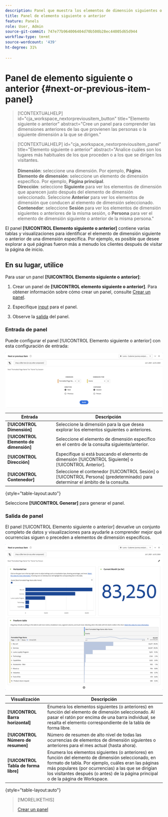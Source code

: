 ```yaml
---
description: Panel que muestra los elementos de dimensión siguientes o anteriores de una dimensión específica.
title: Panel de elemento siguiente o anterior
feature: Panels
role: User, Admin
source-git-commit: 747e77b964006404d70b500b28ec44005d65d944
workflow-type: tm+mt
source-wordcount: '439'
ht-degree: 31%

---
```


# Panel de elemento siguiente o anterior {#next-or-previous-item-panel}

<!-- markdownlint-disable MD034 -->

>[!CONTEXTUALHELP]
>id="cja_workspace_nextorpreviousitem_button"
>title="Elemento siguiente o anterior"
>abstract="Cree un panel para comprender las dimensiones anteriores de las que provienen las personas o la siguiente dimensión a la que se dirigen."

<!-- markdownlint-disable MD034 -->

<!-- markdownlint-disable MD034 -->

>[!CONTEXTUALHELP]
>id="cja_workspace_nextorpreviousitem_panel"
>title="Elemento siguiente o anterior"
>abstract="Analice cuáles son los lugares más habituales de los que proceden o a los que se dirigen los visitantes.<br/><br/>**Dimensión**: seleccione una dimensión. Por ejemplo, **Página**.<br/>**Elemento de dimensión**: seleccione un elemento de dimensión específico. Por ejemplo, **Página principal**.<br/>**Dirección**: seleccione **Siguiente** para ver los elementos de dimensión que aparecen justo después del elemento de dimensión seleccionado. Seleccione **Anterior** para ver los elementos de dimensión que conducen al elemento de dimensión seleccionado.<br/>**Contenedor**: seleccione **Sesión** para ver los elementos de dimensión siguientes o anteriores de la misma sesión, o **Persona** para ver el elemento de dimensión siguiente o anterior de la misma persona."

<!-- markdownlint-enable MD034 -->



El panel **[!UICONTROL Elemento siguiente o anterior]** contiene varias tablas y visualizaciones para identificar el elemento de dimensión siguiente o anterior de una dimensión específica. Por ejemplo, es posible que desee explorar a qué páginas fueron más a menudo los clientes después de visitar la página de inicio.

## En su lugar, utilice 

Para usar un panel **[!UICONTROL Elemento siguiente o anterior]**:

1. Crear un panel de **[!UICONTROL elemento siguiente o anterior]**. Para obtener información sobre cómo crear un panel, consulte [Crear un panel](panels.md#create-a-panel).

1. Especifique [input](#panel-input) para el panel.

1. Observe la [salida](#panel-output) del panel.

### Entrada de panel

Puede configurar el panel [!UICONTROL Elemento siguiente o anterior] con esta configuración de entrada:

![Panel de elemento siguiente o anterior](assets/next-or-previous-item.png)

| Entrada | Descripción |
| --- | --- |
| **[!UICONTROL Dimensión]** | Seleccione la dimensión para la que desea explorar los elementos siguientes o anteriores. |
| **[!UICONTROL Elemento de dimensión]** | Seleccione el elemento de dimensión específico en el centro de la consulta siguiente/anterior. |
| **[!UICONTROL Dirección]** | Especifique si está buscando el elemento de dimensión [!UICONTROL Siguiente] o [!UICONTROL Anterior]. |
| **[!UICONTROL Contenedor]** | Seleccione el contenedor [!UICONTROL Sesión] o [!UICONTROL Persona] (predeterminado) para determinar el ámbito de la consulta. |

{style="table-layout:auto"}

Seleccione **[!UICONTROL Generar]** para generar el panel.

### Salida de panel

El panel [!UICONTROL Elemento siguiente o anterior] devuelve un conjunto completo de datos y visualizaciones para ayudarle a comprender mejor qué ocurrencias siguen o preceden a elementos de dimensión específicos.


![Salida de panel siguiente/anterior](assets/next-or-previous-item-output.png)


| Visualización | Descripción |
| --- | --- |
| **[!UICONTROL Barra horizontal]** | Enumera los elementos siguientes (o anteriores) en función del elemento de dimensión seleccionado. Al pasar el ratón por encima de una barra individual, se resalta el elemento correspondiente de la tabla de forma libre. |
| **[!UICONTROL Número de resumen]** | Número de resumen de alto nivel de todas las ocurrencias de elementos de dimensión siguientes o anteriores para el mes actual (hasta ahora). |
| **[!UICONTROL Tabla de forma libre]** | Enumera los elementos siguientes (o anteriores) en función del elemento de dimensión seleccionado, en formato de tabla. Por ejemplo, cuáles eran las páginas más populares (por ocurrencias) a las que se dirigían los visitantes después (o antes) de la página principal o de la página de Workspace. |

{style="table-layout:auto"}


>[!MORELIKETHIS]
>
>[Crear un panel](/help/analysis-workspace/c-panels/panels.md#create-a-panel)
>
